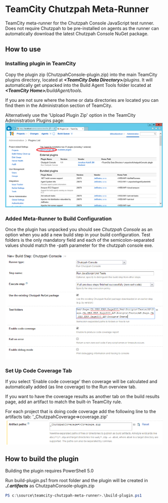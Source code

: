 # TeamCity Chutzpah Meta-Runner
TeamCity meta-runner for the Chutzpah Console JavaScript test runner. Does not require Chutzpah to be pre-installed on agents as the runner can automatically download the latest
Chutzpah Console NuGet package.

## How to use

### Installing plugin in TeamCity
Copy the plugin zip (ChutzpahConsole-plugin.zip) into the main TeamCity plugins directory, located at _**<TeamCity Data Directory\>**/plugins_. 
It will automatically get unpacked into the Build Agent Tools folder located at _**<TeamCity Home\>**/buildAgent/tools_.

If you are not sure where the home or data directories are located you can find them in the Administration section of TeamCity.

Alternatively use the 'Upload Plugin Zip' option in the TeamCity Administration Plugins page:
![Upload Plugin zip](assets/teamcity-upload-plugin.png)

### Added Meta-Runner to Build Configuration

Once the plugin has unpacked you should see _Chutzpah Console_ as an option when you add a new build step in your build configuration. Test folders is the only mandatory field 
and each of the semicolon-separated values should match the -path parameter for the chutzpah console exe.

![Set up build step](assets/teamcity-build-step.png)

### Set Up Code Coverage Tab
If you select 'Enable code coverage' then coverage will be calculated and automatically added (as line coverage) to the Run overview tab.

If you want to have the coverage results as another tab on the build results page, add an artifact to match the built-in TeamCity rule.

For each project that is doing code coverage add the following line to the artifacts tab: '_ChutzpahCoverage=>coverage.zip'
![Set up code coverage tab](assets/teamcity-build-artifacts.png)

## How to build the plugin

Building the plugin requires PowerShell 5.0

Run build-plugin.ps1 from root folder and the plugin will be created in _**./.artifacts**_ as ChutzpahConsole-plugin.zip 
````PowerShell
PS c:\source\teamcity-chutzpah-meta-runner>.\build-plugin.ps1
````

